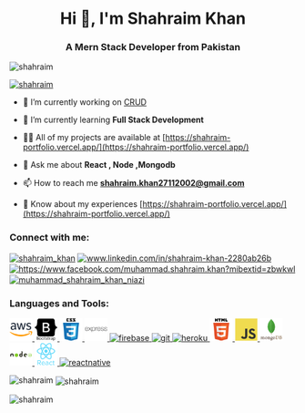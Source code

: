<h1 align="center">Hi 👋, I'm Shahraim Khan</h1>
<h3 align="center">A Mern Stack Developer from Pakistan</h3>

<p align="left"> <img src="https://komarev.com/ghpvc/?username=shahraim&label=Profile%20views&color=0e75b6&style=flat" alt="shahraim" /> </p>

<p align="left"> <a href="https://github.com/ryo-ma/github-profile-trophy"><img src="https://github-profile-trophy.vercel.app/?username=shahraim" alt="shahraim" /></a> </p>

- 🔭 I’m currently working on [CRUD](https://react-assignment-indol.vercel.app/login)

- 🌱 I’m currently learning **Full Stack Development**

- 👨‍💻 All of my projects are available at [https://shahraim-portfolio.vercel.app/](https://shahraim-portfolio.vercel.app/)

- 💬 Ask me about **React , Node ,Mongodb**

- 📫 How to reach me **shahraim.khan27112002@gmail.com**

- 📄 Know about my experiences [https://shahraim-portfolio.vercel.app/](https://shahraim-portfolio.vercel.app/)

<h3 align="left">Connect with me:</h3>
<p align="left">
<a href="https://twitter.com/shahraim_khan" target="blank"><img align="center" src="https://raw.githubusercontent.com/rahuldkjain/github-profile-readme-generator/master/src/images/icons/Social/twitter.svg" alt="shahraim_khan" height="30" width="40" /></a>
<a href="https://linkedin.com/in/www.linkedin.com/in/shahraim-khan-2280ab26b" target="blank"><img align="center" src="https://raw.githubusercontent.com/rahuldkjain/github-profile-readme-generator/master/src/images/icons/Social/linked-in-alt.svg" alt="www.linkedin.com/in/shahraim-khan-2280ab26b" height="30" width="40" /></a>
<a href="https://fb.com/https://www.facebook.com/muhammad.shahraim.khan?mibextid=zbwkwl" target="blank"><img align="center" src="https://raw.githubusercontent.com/rahuldkjain/github-profile-readme-generator/master/src/images/icons/Social/facebook.svg" alt="https://www.facebook.com/muhammad.shahraim.khan?mibextid=zbwkwl" height="30" width="40" /></a>
<a href="https://instagram.com/muhammad_shahraim_khan_niazi" target="blank"><img align="center" src="https://raw.githubusercontent.com/rahuldkjain/github-profile-readme-generator/master/src/images/icons/Social/instagram.svg" alt="muhammad_shahraim_khan_niazi" height="30" width="40" /></a>
</p>

<h3 align="left">Languages and Tools:</h3>
<p align="left"> <a href="https://aws.amazon.com" target="_blank" rel="noreferrer"> <img src="https://raw.githubusercontent.com/devicons/devicon/master/icons/amazonwebservices/amazonwebservices-original-wordmark.svg" alt="aws" width="40" height="40"/> </a> <a href="https://getbootstrap.com" target="_blank" rel="noreferrer"> <img src="https://raw.githubusercontent.com/devicons/devicon/master/icons/bootstrap/bootstrap-plain-wordmark.svg" alt="bootstrap" width="40" height="40"/> </a> <a href="https://www.w3schools.com/css/" target="_blank" rel="noreferrer"> <img src="https://raw.githubusercontent.com/devicons/devicon/master/icons/css3/css3-original-wordmark.svg" alt="css3" width="40" height="40"/> </a> <a href="https://expressjs.com" target="_blank" rel="noreferrer"> <img src="https://raw.githubusercontent.com/devicons/devicon/master/icons/express/express-original-wordmark.svg" alt="express" width="40" height="40"/> </a> <a href="https://firebase.google.com/" target="_blank" rel="noreferrer"> <img src="https://www.vectorlogo.zone/logos/firebase/firebase-icon.svg" alt="firebase" width="40" height="40"/> </a> <a href="https://git-scm.com/" target="_blank" rel="noreferrer"> <img src="https://www.vectorlogo.zone/logos/git-scm/git-scm-icon.svg" alt="git" width="40" height="40"/> </a> <a href="https://heroku.com" target="_blank" rel="noreferrer"> <img src="https://www.vectorlogo.zone/logos/heroku/heroku-icon.svg" alt="heroku" width="40" height="40"/> </a> <a href="https://www.w3.org/html/" target="_blank" rel="noreferrer"> <img src="https://raw.githubusercontent.com/devicons/devicon/master/icons/html5/html5-original-wordmark.svg" alt="html5" width="40" height="40"/> </a> <a href="https://developer.mozilla.org/en-US/docs/Web/JavaScript" target="_blank" rel="noreferrer"> <img src="https://raw.githubusercontent.com/devicons/devicon/master/icons/javascript/javascript-original.svg" alt="javascript" width="40" height="40"/> </a> <a href="https://www.mongodb.com/" target="_blank" rel="noreferrer"> <img src="https://raw.githubusercontent.com/devicons/devicon/master/icons/mongodb/mongodb-original-wordmark.svg" alt="mongodb" width="40" height="40"/> </a> <a href="https://nodejs.org" target="_blank" rel="noreferrer"> <img src="https://raw.githubusercontent.com/devicons/devicon/master/icons/nodejs/nodejs-original-wordmark.svg" alt="nodejs" width="40" height="40"/> </a> <a href="https://reactjs.org/" target="_blank" rel="noreferrer"> <img src="https://raw.githubusercontent.com/devicons/devicon/master/icons/react/react-original-wordmark.svg" alt="react" width="40" height="40"/> </a> <a href="https://reactnative.dev/" target="_blank" rel="noreferrer"> <img src="https://reactnative.dev/img/header_logo.svg" alt="reactnative" width="40" height="40"/> </a> </p>

<p><img align="left" src="https://github-readme-stats.vercel.app/api/top-langs?username=shahraim&show_icons=true&locale=en&layout=compact" alt="shahraim" /></p>

<p>&nbsp;<img align="center" src="https://github-readme-stats.vercel.app/api?username=shahraim&show_icons=true&locale=en" alt="shahraim" /></p>

<p><img align="center" src="https://github-readme-streak-stats.herokuapp.com/?user=shahraim&" alt="shahraim" /></p>
